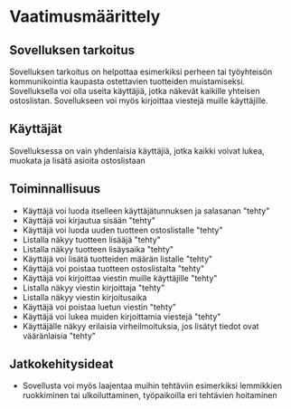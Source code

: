 # Vaatimusmäärittely

## Sovelluksen tarkoitus

Sovelluksen tarkoitus on helpottaa esimerkiksi perheen tai työyhteisön kommunikointia kaupasta ostettavien tuotteiden muistamiseksi. Sovelluksella voi olla useita käyttäjiä, jotka näkevät kaikille yhteisen ostoslistan. Sovellukseen voi myös kirjoittaa viestejä muille käyttäjille.

## Käyttäjät

Sovelluksessa on vain yhdenlaisia käyttäjiä, jotka kaikki voivat lukea, muokata ja lisätä asioita ostoslistaan

## Toiminnallisuus

- Käyttäjä voi luoda itselleen käyttäjätunnuksen ja salasanan "tehty"
- Käyttäjä voi kirjautua sisään "tehty"
- Käyttäjä voi luoda uuden tuotteen ostoslistalle "tehty"
- Listalla näkyy tuotteen lisääjä "tehty"
- Listalla näkyy tuotteen lisäysaika "tehty"
- Käyttäjä voi lisätä tuotteiden määrän listalle "tehty"
- Käyttäjä voi poistaa tuotteen ostoslistalta "tehty"
- Käyttäjä voi kirjoittaa viestin muille käyttäjille "tehty"
- Listalla näkyy viestin kirjoittaja "tehty"
- Listalla näkyy viestin kirjoitusaika
- Käyttäjä voi poistaa luetun viestin "tehty"
- Käyttäjä voi lukea muiden kirjoittamia viestejä "tehty"
- Käyttäjälle näkyy erilaisia virheilmoituksia, jos lisätyt tiedot ovat vääränlaisia "tehty"

## Jatkokehitysideat

- Sovellusta voi myös laajentaa muihin tehtäviin esimerkiksi lemmikkien ruokkiminen tai ulkoiluttaminen, työpaikoilla eri tehtävien hoitaminen
